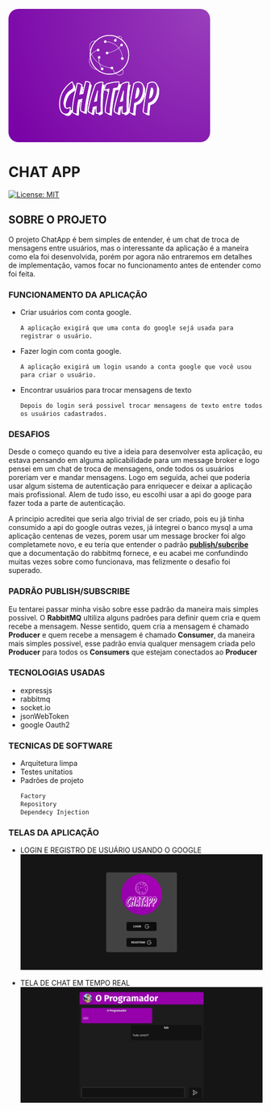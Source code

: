 
<img 
    src="documentation/images/chatAppLogo.png" style="border-radius : 20px; width : 400px;">
<img>



<h1>CHAT APP</h1>

[![License: MIT](https://img.shields.io/badge/License-MIT-green.svg)](https://github.com/luizrgf2/chat/blob/main/LICENSE)

## SOBRE O PROJETO 

O projeto ChatApp é bem simples de entender, é um chat de troca de mensagens entre usuários, mas o interessante da aplicação é a maneira como ela foi desenvolvida, porém por agora não entraremos em detalhes de implementação, vamos focar no funcionamento antes de entender como foi feita.

### FUNCIONAMENTO DA APLICAÇÃO

* Criar usuários com conta google.
    ```
    A aplicação exigirá que uma conta do google sejá usada para registrar o usuário.
    ```
* Fazer login com conta google.
    ```
    A aplicação exigirá um login usando a conta google que você usou para criar o usuário.
    ```
* Encontrar usuários para trocar mensagens de texto
    ```
    Depois do login será possivel trocar mensagens de texto entre todos os usuários cadastrados.
    ```
### DESAFIOS


Desde o começo quando eu tive a ideia para desenvolver esta aplicação, eu estava pensando em alguma aplicabilidade para um message broker e logo pensei em um chat de troca de mensagens, onde todos os usuários poreriam ver e mandar mensagens. Logo em seguida, achei que poderia usar algum sistema de autenticação para enriquecer e deixar a aplicação mais profissional. Alem de tudo isso, eu escolhi usar a api do googe para fazer toda a parte de autenticação.

A principio acreditei que seria algo trivial de ser criado, pois eu já tinha consumido a api do google outras vezes, já integrei o banco mysql a uma aplicação centenas de vezes, porem usar um message brocker foi algo completamete novo, e eu teria que entender o padrão [**publish/subcribe**](https://www.rabbitmq.com/tutorials/tutorial-three-javascript.html) que a documentação do rabbitmq fornece, e eu acabei me confundindo muitas vezes sobre como funcionava, mas felizmente o desafio foi superado.

### PADRÃO PUBLISH/SUBSCRIBE

Eu tentarei passar minha visão sobre esse padrão da maneira mais simples possivel. O **RabbitMQ** ultiliza alguns padrões para definir quem cria e quem recebe a mensagem. Nesse sentido, quem cria a mensagem é chamado **Producer** e quem recebe a mensagem é chamado **Consumer**, da maneira mais simples possivel, esse padrão envia qualquer mensagem criada pelo **Producer** para todos os **Consumers** que estejam conectados ao **Producer**

### TECNOLOGIAS USADAS

 * expressjs
 * rabbitmq
 * socket.io
 * jsonWebToken
 * google Oauth2

### TECNICAS DE SOFTWARE

* Arquitetura limpa
* Testes unitatios
* Padrões de projeto
     ```
     Factory
     Repository
     Dependecy Injection
     ```

### TELAS DA APLICAÇÃO
    
 * LOGIN E REGISTRO DE USUÁRIO USANDO O GOOGLE
 <img src="documentation/images/login.png"></img>

  * TELA DE CHAT EM TEMPO REAL
 <img src="documentation/images/chat.png"></img>